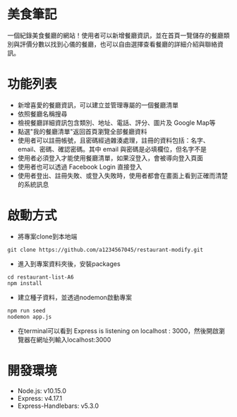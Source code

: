 # 美食筆記
一個紀錄美食餐廳的網站！使用者可以新增餐廳資訊，並在首頁一覽儲存的餐廳類別與評價分數以找到心儀的餐廳，也可以自由選擇查看餐廳的詳細介紹與聯絡資訊。

# 功能列表
* 新增喜愛的餐廳資訊，可以建立並管理專屬的一個餐廳清單
* 依照餐廳名稱搜尋
* 檢視餐廳詳細資訊包含類別、地址、電話、評分、圖片及 Google Map等
* 點選"我的餐廳清單"返回首頁瀏覽全部餐廳資料
* 使用者可以註冊帳號，且密碼經過雜湊處理，註冊的資料包括：名字、email、密碼、確認密碼。其中 email 與密碼是必填欄位，但名字不是
* 使用者必須登入才能使用餐廳清單，如果沒登入，會被導向登入頁面
* 使用者也可以透過 Facebook Login 直接登入
* 使用者登出、註冊失敗、或登入失敗時，使用者都會在畫面上看到正確而清楚的系統訊息


# 啟動方式
* 將專案clone到本地端
```
git clone https://github.com/a1234567045/restaurant-modify.git
```
* 進入到專案資料夾後，安裝packages
```
cd restaurant-list-A6
npm install
```
* 建立種子資料，並透過nodemon啟動專案
```
npm run seed
nodemon app.js
```
* 在terminal可以看到 Express is listening on localhost : 3000，然後開啟瀏覽器在網址列輸入localhost:3000


# 開發環境
* Node.js: v10.15.0
* Express: v4.17.1
* Express-Handlebars: v5.3.0